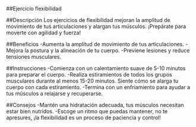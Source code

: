 ##Ejercicio flexibilidad
 
##Descripción
Los ejercicios de flexibilidad mejoran la amplitud de movimiento de tus articulaciones y alargan tus músculos. ¡Prepárate para moverte con agilidad y fuerza!
 
##Beneficios
-Aumenta la amplitud de movimiento de tus articulaciones.
-Mejora la postura y la alineación de tu cuerpo.
-Previene lesiones y reduce tensiones musculares.
 
##Instrucciones
-Comienza con un calentamiento suave de 5-10 minutos para preparar el cuerpo.
-Realiza estiramientos de todos los grupos musculares durante al menos 15-20 minutos. Siente cómo se alarga tu cuerpo con cada estiramiento.
-Termina con un enfriamiento para ayudar a tus músculos a relajarse y recuperarse.
 
##Consejos
-Mantén una hidratación adecuada, tus músculos necesitan estar bien nutridos.
-Escoge un ritmo que puedas mantener, no te apresures, ¡la flexibilidad es un proceso de paciencia y control!
